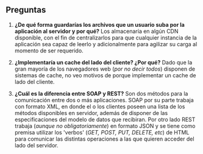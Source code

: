 ## Preguntas

1. **¿De qué forma guardarías los archivos que un usuario suba por la aplicación al servidor y por qué?**
Los almacenaría en algún CDN disponible, con el fin de centralizarlos para que cualquier instancia de la aplicación sea capaz de leerlo y adicionalmente para agilizar su carga al momento de ser requerido.

2. **¿Implementaría un cache del lado del cliente? ¿Por qué?**
Dado que la gran mayoría de los navegadores web (*por no decir todos*) disponen de sistemas de cache, no veo motivos de porque implementar un cache de lado del cliente.

3. **¿Cuál es la diferencia entre SOAP y REST?**
Son dos métodos para la comunicación entre dos o más aplicaciones. SOAP por su parte trabaja con formato XML, en donde el o los clientes poseen una lista de los métodos disponibles en servidor, además de disponer de las especificaciones del modelo de datos que recibiran. Por otro lado REST trabaja (*aunque no obligatoriamente*) en formato JSON y se tiene como premisa utilizar los 'verbos' (*GET, POST, PUT, DELETE, etc*) de HTML para comunicar las distintas operaciones a las que quieren acceder del lado del servidor.
